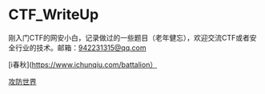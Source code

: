 # CTF_WriteUp

刚入门CTF的网安小白，记录做过的一些题目（老年健忘），欢迎交流CTF或者安全行业的技术。邮箱：942231315@qq.com


[i春秋](https://www.ichunqiu.com/battalion）


[攻防世界](https://adworld.xctf.org.cn/)

